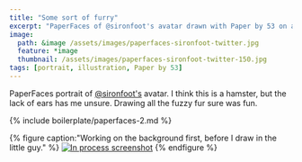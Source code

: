 ```yaml
---
title: "Some sort of furry"
excerpt: "PaperFaces of @sironfoot's avatar drawn with Paper by 53 on an iPad."
image: 
  path: &image /assets/images/paperfaces-sironfoot-twitter.jpg 
  feature: *image
  thumbnail: /assets/images/paperfaces-sironfoot-twitter-150.jpg
tags: [portrait, illustration, Paper by 53]
---
```


PaperFaces portrait of [@sironfoot's](http://twitter.com/sironfoot) avatar. I think this is a hamster, but the lack of ears has me unsure. Drawing all the fuzzy fur sure was fun.

{% include boilerplate/paperfaces-2.md %}

{% figure caption:"Working on the background first, before I draw in the little guy." %}
[![In process screenshot](/assets/images/paperfaces-sironfoot-process-600.jpg)](/assets/images/paperfaces-sironfoot-process-lg.jpg)
{% endfigure %}
